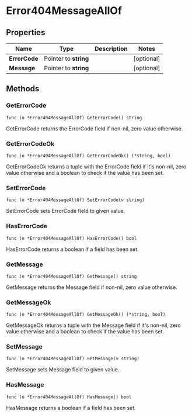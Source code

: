 # Error404MessageAllOf



## Properties

|Name | Type | Description | Notes|
|------------ | ------------- | ------------- | -------------|
|**ErrorCode** | Pointer to **string** |  | [optional] |
|**Message** | Pointer to **string** |  | [optional] |

## Methods


### GetErrorCode

`func (o *Error404MessageAllOf) GetErrorCode() string`

GetErrorCode returns the ErrorCode field if non-nil, zero value otherwise.

### GetErrorCodeOk

`func (o *Error404MessageAllOf) GetErrorCodeOk() (*string, bool)`

GetErrorCodeOk returns a tuple with the ErrorCode field if it's non-nil, zero value otherwise
and a boolean to check if the value has been set.

### SetErrorCode

`func (o *Error404MessageAllOf) SetErrorCode(v string)`

SetErrorCode sets ErrorCode field to given value.

### HasErrorCode

`func (o *Error404MessageAllOf) HasErrorCode() bool`

HasErrorCode returns a boolean if a field has been set.

### GetMessage

`func (o *Error404MessageAllOf) GetMessage() string`

GetMessage returns the Message field if non-nil, zero value otherwise.

### GetMessageOk

`func (o *Error404MessageAllOf) GetMessageOk() (*string, bool)`

GetMessageOk returns a tuple with the Message field if it's non-nil, zero value otherwise
and a boolean to check if the value has been set.

### SetMessage

`func (o *Error404MessageAllOf) SetMessage(v string)`

SetMessage sets Message field to given value.

### HasMessage

`func (o *Error404MessageAllOf) HasMessage() bool`

HasMessage returns a boolean if a field has been set.



